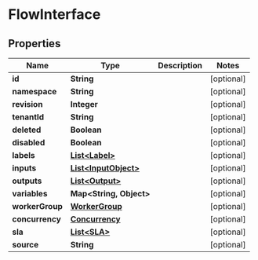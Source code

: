 

# FlowInterface


## Properties

| Name | Type | Description | Notes |
|------------ | ------------- | ------------- | -------------|
|**id** | **String** |  |  [optional] |
|**namespace** | **String** |  |  [optional] |
|**revision** | **Integer** |  |  [optional] |
|**tenantId** | **String** |  |  [optional] |
|**deleted** | **Boolean** |  |  [optional] |
|**disabled** | **Boolean** |  |  [optional] |
|**labels** | [**List&lt;Label&gt;**](Label.md) |  |  [optional] |
|**inputs** | [**List&lt;InputObject&gt;**](InputObject.md) |  |  [optional] |
|**outputs** | [**List&lt;Output&gt;**](Output.md) |  |  [optional] |
|**variables** | **Map&lt;String, Object&gt;** |  |  [optional] |
|**workerGroup** | [**WorkerGroup**](WorkerGroup.md) |  |  [optional] |
|**concurrency** | [**Concurrency**](Concurrency.md) |  |  [optional] |
|**sla** | [**List&lt;SLA&gt;**](SLA.md) |  |  [optional] |
|**source** | **String** |  |  [optional] |



